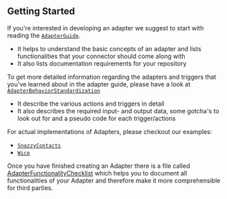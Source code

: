 ## Getting Started

If you're interested in developing an adapter we suggest to start with reading the [`AdapterGuide`](GettingStarted/AdapterGuide.md).

- It helps to understand the basic concepts of an adapter and lists functionalities that your connector should come along with
- It also lists documentation requirements for your repository

To get more detailed information regarding the adapters and triggers that you've learned about in the adapter guide, please have a look at  [`AdapterBehaviorStandardization`](/../AdapterBehaviorStandardization/StandardizedActionsAndTriggers.md)

- It describe the various actions and triggers in detail
- It also describes the required input- and output data, some gotcha's to look out for and a pseudo code for each trigger/actions 

For actual implementations of Adapters, please checkout our examples:

- [`SnazzyContacts`](/Examples/SnazzyContactsAdapter)
- [`Wice`](/Examples/WiceAdapter)
  
Once you have finished creating an Adapter there is a file called [AdapterFunctionalityChecklist](/../AdapterChecklists/AdapterFunctionalityChecklist.md) which helps you to document all functionalities of your Adapter and therefore  make it more comprehensible for third parties.
